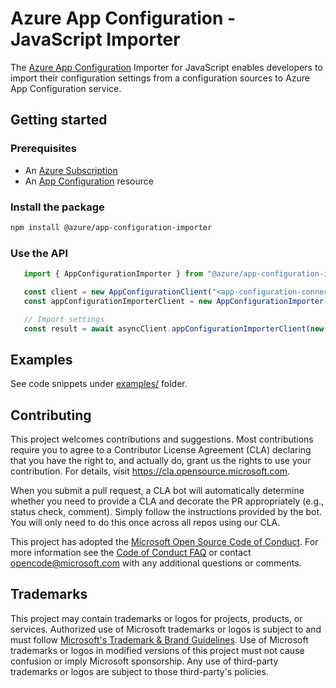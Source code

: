 # Azure App Configuration - JavaScript Importer

The [Azure App Configuration](https://docs.microsoft.com/en-us/azure/azure-app-configuration/overview) Importer for JavaScript enables developers to import their configuration settings from a configuration sources to Azure App Configuration service.

## Getting started

### Prerequisites

- An [Azure Subscription](https://azure.microsoft.com)
- An [App Configuration](https://learn.microsoft.com/en-us/azure/azure-app-configuration/quickstart-azure-app-configuration-create?tabs=azure-portal) resource

### Install the package

```bash
npm install @azure/app-configuration-importer
```

### Use the API

```ts
   import { AppConfigurationImporter } from "@azure/app-configuration-importer";

   const client = new AppConfigurationClient("<app-configuration-connection-string>");
   const appConfigurationImporterClient = new AppConfigurationImporter(client);

   // Import settings
   const result = await asyncClient.appConfigurationImporterClient(new FileConfigurationSettingsSource({filePath:  path.join(__dirname, "..", "source/mylocalPath.json"), format: ConfigurationFormat.Json}));
```


## Examples

See code snippets under [examples/](./libraries/azure-app-configuration-importer/examples/) folder.

## Contributing

This project welcomes contributions and suggestions.  Most contributions require you to agree to a
Contributor License Agreement (CLA) declaring that you have the right to, and actually do, grant us
the rights to use your contribution. For details, visit https://cla.opensource.microsoft.com.

When you submit a pull request, a CLA bot will automatically determine whether you need to provide
a CLA and decorate the PR appropriately (e.g., status check, comment). Simply follow the instructions
provided by the bot. You will only need to do this once across all repos using our CLA.

This project has adopted the [Microsoft Open Source Code of Conduct](https://opensource.microsoft.com/codeofconduct/).
For more information see the [Code of Conduct FAQ](https://opensource.microsoft.com/codeofconduct/faq/) or
contact [opencode@microsoft.com](mailto:opencode@microsoft.com) with any additional questions or comments.

## Trademarks

This project may contain trademarks or logos for projects, products, or services. Authorized use of Microsoft 
trademarks or logos is subject to and must follow 
[Microsoft's Trademark & Brand Guidelines](https://www.microsoft.com/en-us/legal/intellectualproperty/trademarks/usage/general).
Use of Microsoft trademarks or logos in modified versions of this project must not cause confusion or imply Microsoft sponsorship.
Any use of third-party trademarks or logos are subject to those third-party's policies.